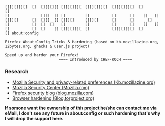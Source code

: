    [][][][][]  []  [][][][] [][][][][] [][][][][]  [][][][][]  []       []
    []              [][]  [] []         []          []      []    []   []
    [][][]      []  [][]  [] [][][]     [][][]      []      []      []
    []          []  []  []   []         []          []      []    []   []
    []          []  []    [] [][][][][] []          [][][][][]  []       [] about:config
     
    Firefox About:Config Tricks & Hardening (based on kb.mozillazine.org, 12bytes.org, ghacks & user.js project)
    
    Speed up and harden your Firefox!
							==== Introduced by CHEF-KOCH ==== 
	
	


### Research

* [Mozilla Security and privacy-related preferences (Kb.mozillazine.org)](http://kb.mozillazine.org/Category:Security_and_privacy-related_preferences)
* [Mozilla Security Center (Mozilla.com)](https://www.mozilla.org/en-US/security/)
* [Firefox security blog (blog.mozilla.com)](https://blog.mozilla.org/security/)
* [Browser hardening (Blog.torproject.org)](https://blog.torproject.org/blog/isec-partners-conducts-tor-browser-hardening-study)


**If somone want the ownership of this project he/she can contact me via eMail, I don't see any future in about:config or such hardening that's why I will drop the support here.**
